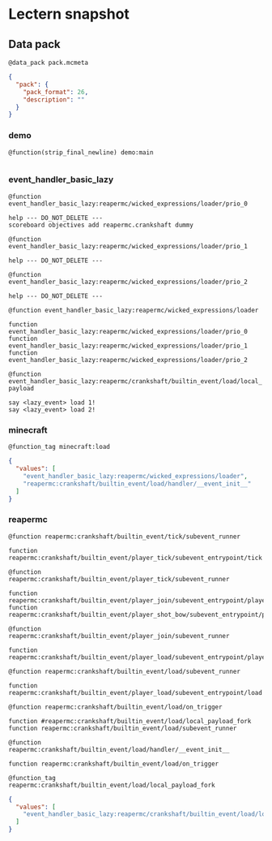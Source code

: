 # Lectern snapshot

## Data pack

`@data_pack pack.mcmeta`

```json
{
  "pack": {
    "pack_format": 26,
    "description": ""
  }
}
```

### demo

`@function(strip_final_newline) demo:main`

```mcfunction

```

### event_handler_basic_lazy

`@function event_handler_basic_lazy:reapermc/wicked_expressions/loader/prio_0`

```mcfunction
help --- DO_NOT_DELETE ---
scoreboard objectives add reapermc.crankshaft dummy
```

`@function event_handler_basic_lazy:reapermc/wicked_expressions/loader/prio_1`

```mcfunction
help --- DO_NOT_DELETE ---
```

`@function event_handler_basic_lazy:reapermc/wicked_expressions/loader/prio_2`

```mcfunction
help --- DO_NOT_DELETE ---
```

`@function event_handler_basic_lazy:reapermc/wicked_expressions/loader`

```mcfunction
function event_handler_basic_lazy:reapermc/wicked_expressions/loader/prio_0
function event_handler_basic_lazy:reapermc/wicked_expressions/loader/prio_1
function event_handler_basic_lazy:reapermc/wicked_expressions/loader/prio_2
```

`@function event_handler_basic_lazy:reapermc/crankshaft/builtin_event/load/local_payload`

```mcfunction
say <lazy_event> load 1!
say <lazy_event> load 2!
```

### minecraft

`@function_tag minecraft:load`

```json
{
  "values": [
    "event_handler_basic_lazy:reapermc/wicked_expressions/loader",
    "reapermc:crankshaft/builtin_event/load/handler/__event_init__"
  ]
}
```

### reapermc

`@function reapermc:crankshaft/builtin_event/tick/subevent_runner`

```mcfunction
function reapermc:crankshaft/builtin_event/player_tick/subevent_entrypoint/tick
```

`@function reapermc:crankshaft/builtin_event/player_tick/subevent_runner`

```mcfunction
function reapermc:crankshaft/builtin_event/player_join/subevent_entrypoint/player_tick
function reapermc:crankshaft/builtin_event/player_shot_bow/subevent_entrypoint/player_tick
```

`@function reapermc:crankshaft/builtin_event/player_join/subevent_runner`

```mcfunction
function reapermc:crankshaft/builtin_event/player_load/subevent_entrypoint/player_join
```

`@function reapermc:crankshaft/builtin_event/load/subevent_runner`

```mcfunction
function reapermc:crankshaft/builtin_event/player_load/subevent_entrypoint/load
```

`@function reapermc:crankshaft/builtin_event/load/on_trigger`

```mcfunction
function #reapermc:crankshaft/builtin_event/load/local_payload_fork
function reapermc:crankshaft/builtin_event/load/subevent_runner
```

`@function reapermc:crankshaft/builtin_event/load/handler/__event_init__`

```mcfunction
function reapermc:crankshaft/builtin_event/load/on_trigger
```

`@function_tag reapermc:crankshaft/builtin_event/load/local_payload_fork`

```json
{
  "values": [
    "event_handler_basic_lazy:reapermc/crankshaft/builtin_event/load/local_payload"
  ]
}
```
